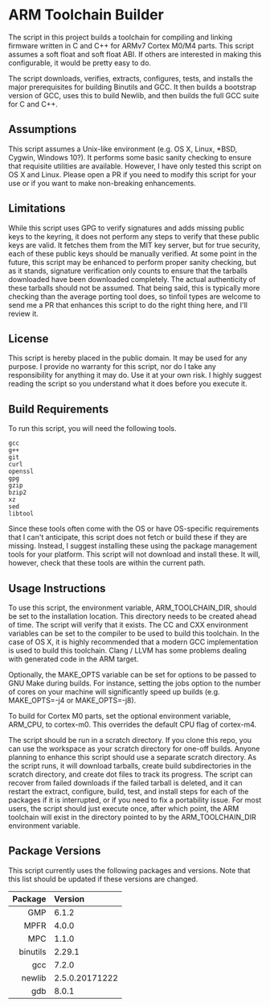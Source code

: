 ARM Toolchain Builder
=====================

The script in this project builds a toolchain for compiling and linking firmware
written in C and C++ for ARMv7 Cortex M0/M4 parts.  This script assumes a soft
float and soft float ABI.  If others are interested in making this configurable,
it would be pretty easy to do.

The script downloads, verifies, extracts, configures, tests, and installs the
major prerequisites for building Binutils and GCC.  It then builds a bootstrap
version of GCC, uses this to build Newlib, and then builds the full GCC suite
for C and C++.

Assumptions
-----------

This script assumes a Unix-like environment (e.g. OS X, Linux, \*BSD, Cygwin,
Windows 10?).  It performs some basic sanity checking to ensure that requisite
utilities are available.  However, I have only tested this script on OS X and
Linux.  Please open a PR if you need to modify this script for your use or if
you want to make non-breaking enhancements.

Limitations
-----------

While this script uses GPG to verify signatures and adds missing public keys to
the keyring, it does not perform any steps to verify that these public keys are
valid.  It fetches them from the MIT key server, but for true security, each of
these public keys should be manually verified.  At some point in the future,
this script may be enhanced to perform proper sanity checking, but as it stands,
signature verification only counts to ensure that the tarballs downloaded have
been downloaded completely.  The actual authenticity of these tarballs should
not be assumed.  That being said, this is typically more checking than the
average porting tool does, so tinfoil types are welcome to send me a PR that
enhances this script to do the right thing here, and I'll review it.

License
-------

This script is hereby placed in the public domain.  It may be used for any
purpose.  I provide no warranty for this script, nor do I take any
responsibility for anything it may do.  Use it at your own risk.  I highly
suggest reading the script so you understand what it does before you execute it.

Build Requirements
------------------

To run this script, you will need the following tools.

    gcc
    g++
    git
    curl
    openssl
    gpg
    gzip
    bzip2
    xz
    sed
    libtool

Since these tools often come with the OS or have OS-specific requirements that I
can't anticipate, this script does not fetch or build these if they are missing.
Instead, I suggest installing these using the package management tools for your
platform.  This script will not download and install these.  It will, however,
check that these tools are within the current path.

Usage Instructions
------------------

To use this script, the environment variable, ARM_TOOLCHAIN_DIR, should be set
to the installation location.  This directory needs to be created ahead of time.
The script will verify that it exists.  The CC and CXX environment variables can
be set to the compiler to be used to build this toolchain.  In the case of OS X,
it is highly recommended that a modern GCC implementation is used to build this
toolchain.  Clang / LLVM has some problems dealing with generated code in the
ARM target.

Optionally, the MAKE_OPTS variable can be set for options to be passed to GNU
Make during builds.  For instance, setting the jobs option to the number of
cores on your machine will significantly speed up builds (e.g. MAKE_OPTS=-j4 or
MAKE_OPTS=-j8).

To build for Cortex M0 parts, set the optional environment variable, ARM_CPU, to
cortex-m0.  This overrides the default CPU flag of cortex-m4.

The script should be run in a scratch directory.  If you clone this repo, you
can use the workspace as your scratch directory for one-off builds.  Anyone
planning to enhance this script should use a separate scratch directory.  As the
script runs, it will download tarballs, create build subdirectories in the
scratch directory, and create dot files to track its progress.  The script can
recover from failed downloads if the failed tarball is deleted, and it can
restart the extract, configure, build, test, and install steps for each of the
packages if it is interrupted, or if you need to fix a portability issue.  For
most users, the script should just execute once, after which point, the ARM
toolchain will exist in the directory pointed to by the ARM_TOOLCHAIN_DIR
environment variable.

Package Versions
----------------

This script currently uses the following packages and versions.  Note that this
list should be updated if these versions are changed.

| Package      | Version              |
|-------------:|:---------------------|
| GMP          | 6.1.2                |
| MPFR         | 4.0.0                |
| MPC          | 1.1.0                |
| binutils     | 2.29.1               |
| gcc          | 7.2.0                |
| newlib       | 2.5.0.20171222       |
| gdb          | 8.0.1                |

